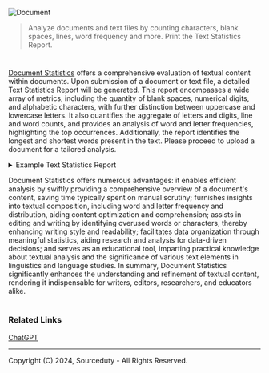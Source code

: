 ![Document](https://github.com/sourceduty/Document_Statistics/assets/123030236/1092eff8-5537-40b4-bd2d-84405d139722)

> Analyze documents and text files by counting characters, blank spaces, lines, word frequency and more. Print the Text Statistics Report.
#

[Document Statistics](https://chat.openai.com/g/g-QUpREeStD-document-statistics) offers a comprehensive evaluation of textual content within documents. Upon submission of a document or text file, a detailed Text Statistics Report will be generated. This report encompasses a wide array of metrics, including the quantity of blank spaces, numerical digits, and alphabetic characters, with further distinction between uppercase and lowercase letters. It also quantifies the aggregate of letters and digits, line and word counts, and provides an analysis of word and letter frequencies, highlighting the top occurrences. Additionally, the report identifies the longest and shortest words present in the text. Please proceed to upload a document for a tailored analysis.

<details><summary>Example Text Statistics Report</summary>

 ```

Lorem ipsum dolor sit amet, consectetur adipiscing elit. Suspendisse efficitur condimentum tortor efficitur semper. Phasellus in dignissim nisi. Proin dapibus quis nisl convallis cursus. Praesent magna nisl, mattis non condimentum ac, facilisis id odio. Pellentesque tempor rutrum metus, sit amet varius purus placerat vel. Etiam a posuere leo, quis egestas nisl. Ut consectetur accumsan velit, ac tempus enim blandit maximus. Aliquam a ultricies diam, eget finibus odio. Suspendisse eget dignissim diam. Aliquam nec est eu ipsum dapibus porta in eu tellus. Duis elementum sem et laoreet fringilla.

Integer eu urna elit. Morbi in risus euismod, porta purus sed, feugiat arcu. Nam dapibus sem sed magna pharetra, nec dictum justo aliquam. Praesent non accumsan ex. Sed eget nibh malesuada, rhoncus ex sed, pulvinar enim. Fusce at sollicitudin tellus. Nunc elit sapien, sagittis nec mollis vitae, tincidunt in tellus. Donec lorem tellus, dapibus non sapien et, porttitor varius sapien. Quisque nunc urna, ultrices eu purus nec, ultrices finibus leo. In hac habitasse platea dictumst. Quisque suscipit ante vitae orci hendrerit imperdiet. Nullam efficitur porttitor ante non commodo. Curabitur sit amet quam at ante lobortis egestas quis in mi.

In pulvinar sed ex sit amet ullamcorper. Integer ac purus nisl. Nam pulvinar tellus in mi fermentum sollicitudin. Nunc et dolor vel tortor semper interdum. Nam maximus id magna a dapibus. Donec tortor nisi, suscipit ut ipsum sit amet, egestas scelerisque ligula. Sed faucibus, ipsum ac facilisis elementum, tortor risus rutrum purus, sollicitudin sodales dui elit rhoncus enim.

 ```
 ```

Text Statistics Report:

- Number of blank spaces: 241
- Amount of number digits: 0
- Amount of letter characters: 1321
- Total number of uppercase letters: 32
- Total number of lowercase letters: 1289
- Total number of letters and digits: 1321
- Number of lines: 5
- Number of words: 244
- Top 10 word frequency: [('in', 6), ('sit', 5), ('ipsum', 4), ('tortor', 4), ('dapibus', 4), ('non', 4), ('purus', 4), ('eu', 4), ('efficitur', 3), ('quis', 3)]
- Top 5 letter frequency: [('i', 149), ('e', 138), ('s', 127), ('u', 112), ('t', 108)]
- Longest word: sollicitudin.
- Shortest word: a

 ```

</details>

Document Statistics offers numerous advantages: it enables efficient analysis by swiftly providing a comprehensive overview of a document's content, saving time typically spent on manual scrutiny; furnishes insights into textual composition, including word and letter frequency and distribution, aiding content optimization and comprehension; assists in editing and writing by identifying overused words or characters, thereby enhancing writing style and readability; facilitates data organization through meaningful statistics, aiding research and analysis for data-driven decisions; and serves as an educational tool, imparting practical knowledge about textual analysis and the significance of various text elements in linguistics and language studies. In summary, Document Statistics significantly enhances the understanding and refinement of textual content, rendering it indispensable for writers, editors, researchers, and educators alike.

#
### Related Links

[ChatGPT](https://github.com/sourceduty/ChatGPT)

***
Copyright (C) 2024, Sourceduty - All Rights Reserved.
